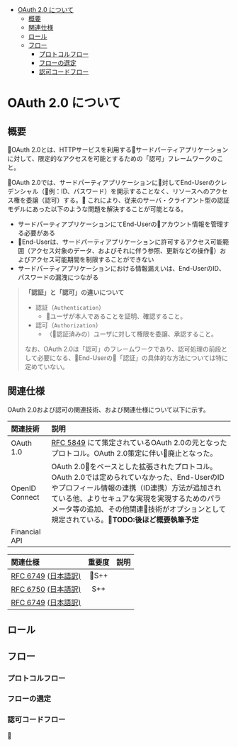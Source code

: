 - [OAuth 2.0 について](#oauth-20-%E3%81%AB%E3%81%A4%E3%81%84%E3%81%A6)
  - [概要](#%E6%A6%82%E8%A6%81)
  - [関連仕様](#%E9%96%A2%E9%80%A3%E4%BB%95%E6%A7%98)
  - [ロール](#%E3%83%AD%E3%83%BC%E3%83%AB)
  - [フロー](#%E3%83%95%E3%83%AD%E3%83%BC)
    - [プロトコルフロー](#%E3%83%97%E3%83%AD%E3%83%88%E3%82%B3%E3%83%AB%E3%83%95%E3%83%AD%E3%83%BC)
    - [フローの選定](#%E3%83%95%E3%83%AD%E3%83%BC%E3%81%AE%E9%81%B8%E5%AE%9A)
    - [認可コードフロー](#%E8%AA%8D%E5%8F%AF%E3%82%B3%E3%83%BC%E3%83%89%E3%83%95%E3%83%AD%E3%83%BC)


# OAuth 2.0 について

## 概要

OAuth 2.0とは、HTTPサービスを利用するサードパーティアプリケーションに対して、限定的なアクセスを可能とするための「認可」フレームワークのこと。

OAuth 2.0では、サードパーティアプリケーションに対してEnd-Userのクレデンシャル（例：ID、パスワード）を開示することなく、リソースへのアクセス権を委譲（認可）する。
これにより、従来のサーバ・クライアント型の認証モデルにあった以下のような問題を解決することが可能となる。

- サードパーティアプリケーションにてEnd-Userのアカウント情報を管理する必要がある
- End-Userは、サードパーティアプリケーションに許可するアクセス可能範囲（アクセス対象のデータ、およびそれに伴う参照、更新などの操作）およびアクセス可能期間を制限することができない
- サードパーティアプリケーションにおける情報漏えいは、End-UserのID、パスワードの漏洩につながる

> **「認証」と「認可」の違いについて**
> 
> - 認証（`Authentication`）
>   - ユーザが本人であることを証明、確認すること。
> - 認可（`Authorization`）
>   - （認証済みの）ユーザに対して権限を委譲、承認すること。
> 
> なお、OAuth 2.0は「認可」のフレームワークであり、認可処理の前段として必要になる、End-Userの「認証」の具体的な方法については特に定めていない。

## 関連仕様

OAuth 2.0および認可の関連技術、および関連仕様について以下に示す。

| 関連技術        | 説明              |
| :------------- | :---------------- |
| OAuth 1.0      | [RFC 5849](https://tools.ietf.org/html/rfc5849) にて策定されているOAuth 2.0の元となったプロトコル。OAuth 2.0策定に伴い廃止となった。 |
| OpenID Connect | OAuth 2.0をベースとした拡張されたプロトコル。OAuth 2.0では定められていなかった、End-UserのIDやプロフィール情報の連携（ID連携）方法が追加されている他、よりセキュアな実現を実現するためのパラメータ等の追加、その他関連技術がオプションとして規定されている。**TODO:後ほど概要執筆予定** |
| Financial API  |   |

| 関連仕様 | 重要度 | 説明             |
| :------ | :---: | :---------------- |
| [RFC 6749]() [(日本語訳)](http://openid-foundation-japan.github.io/rfc6749.ja.html)| S++ |
| [RFC 6750]() [(日本語訳)](http://openid-foundation-japan.github.io/rfc6750.ja.html)| S++ |
| [RFC 6749]() [(日本語訳)]()| |

## ロール

## フロー

### プロトコルフロー

### フローの選定

### 認可コードフロー






